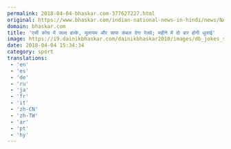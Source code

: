 ```yaml
---
permalink: 2018-04-04-bhaskar.com-377627227.html
original: https://www.bhaskar.com/indian-national-news-in-hindi/news/NAT-NAN-HDLN-softer-lighter-cleaner-blankets-in-ac-coaches-soon-rail-board-5844839-NOR.html
domain: bhaskar.com
title: 'एसी कोच में जल्द हल्के, मुलायम और साफ कंबल देगा रेलवे; महीने में दो बार होगी धुलाई'
image: https://i9.dainikbhaskar.com/dainikbhaskar2010/images/db_jokes_share_logo.jpg
date: 2018-04-04 15:34:34
category: sport
translations: 
 - 'en'
 - 'es'
 - 'de'
 - 'ru'
 - 'ja'
 - 'fr'
 - 'it'
 - 'zh-CN'
 - 'zh-TW'
 - 'ar'
 - 'pt'
 - 'hy'
---
```


